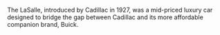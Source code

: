 The LaSalle, introduced by Cadillac in 1927, was a mid-priced luxury car designed to bridge the gap between Cadillac and its more affordable companion brand, Buick.
